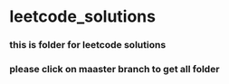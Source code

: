 # leetcode_solutions

<h3>this is folder for leetcode solutions<h3>
 <h3>please click on maaster branch to get all folder<h3>
